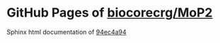 GitHub Pages of [biocorecrg/MoP2](https://github.com/biocorecrg/MoP2.git)
===
Sphinx html documentation of [94ec4a94](https://github.com/biocorecrg/MoP2/tree/94ec4a94e91b7c1a614e577dbee4e6a9180e78a2)

